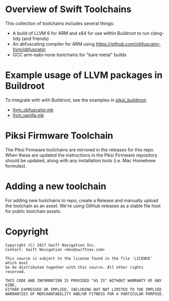 # Overview of Swift Toolchains

This collection of toolchains includes several things:

- A build of LLVM 6 for ARM and x64 for use within Buildroot to run clang-tidy (and friends)
- An abfuscating compiler for ARM using https://github.com/obfuscator-llvm/obfuscator
- GCC arm-eabi-none toolchains for "bare metal" builds

# Example usage of LLVM packages in Buildroot

To integrate with with Buildroot, see the examples in [piksi_buildroot](https://github.com/swift-nav/piksi_buildroot):
- [llvm_obfuscator.mk](https://github.com/swift-nav/piksi_buildroot/blob/v2.2.0-release/package/llvm_obfuscator/llvm_obfuscator.mk)
- [llvm_vanilla.mk](https://github.com/swift-nav/piksi_buildroot/blob/v2.2.0-release/package/llvm_vanilla/llvm_vanilla.mk)

# Piksi Firmware Toolchain
The Piksi Firmware toolchains are mirrored in the releases for this repo. When these are updated the instructions in the Piksi Firmware repository should be updated, along with any installation tools (i.e. Mac Homebrew formulas).

# Adding a new toolchain
For adding new toolchains to repo, create a Release and manually upload the toolchain as an asset. We're using GitHub releases as a stable file host for public toolchain assets.

# Copyright

```
Copyright (C) 2017 Swift Navigation Inc.
Contact: Swift Navigation <dev@swiftnav.com>

This source is subject to the license found in the file 'LICENSE' which must
be be distributed together with this source. All other rights reserved.

THIS CODE AND INFORMATION IS PROVIDED "AS IS" WITHOUT WARRANTY OF ANY KIND,
EITHER EXPRESSED OR IMPLIED, INCLUDING BUT NOT LIMITED TO THE IMPLIED
WARRANTIES OF MERCHANTABILITY AND/OR FITNESS FOR A PARTICULAR PURPOSE.
```
